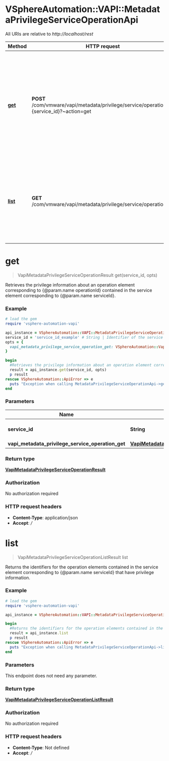 # VSphereAutomation::VAPI::MetadataPrivilegeServiceOperationApi

All URIs are relative to *http://localhost/rest*

Method | HTTP request | Description
------------- | ------------- | -------------
[**get**](MetadataPrivilegeServiceOperationApi.md#get) | **POST** /com/vmware/vapi/metadata/privilege/service/operation/id:{service_id}?~action&#x3D;get | Retrieves the privilege information about an operation element corresponding to {@param.name operationId} contained in the service element corresponding to {@param.name serviceId}.
[**list**](MetadataPrivilegeServiceOperationApi.md#list) | **GET** /com/vmware/vapi/metadata/privilege/service/operation | Returns the identifiers for the operation elements contained in the service element corresponding to {@param.name serviceId} that have privilege information.


# **get**
> VapiMetadataPrivilegeServiceOperationResult get(service_id, opts)

Retrieves the privilege information about an operation element corresponding to {@param.name operationId} contained in the service element corresponding to {@param.name serviceId}.

### Example
```ruby
# load the gem
require 'vsphere-automation-vapi'

api_instance = VSphereAutomation::VAPI::MetadataPrivilegeServiceOperationApi.new
service_id = 'service_id_example' # String | Identifier of the service element.
opts = {
  vapi_metadata_privilege_service_operation_get: VSphereAutomation::VapiMetadataPrivilegeServiceOperationGet.new # VapiMetadataPrivilegeServiceOperationGet | 
}

begin
  #Retrieves the privilege information about an operation element corresponding to {@param.name operationId} contained in the service element corresponding to {@param.name serviceId}.
  result = api_instance.get(service_id, opts)
  p result
rescue VSphereAutomation::ApiError => e
  puts "Exception when calling MetadataPrivilegeServiceOperationApi->get: #{e}"
end
```

### Parameters

Name | Type | Description  | Notes
------------- | ------------- | ------------- | -------------
 **service_id** | **String**| Identifier of the service element. | 
 **vapi_metadata_privilege_service_operation_get** | [**VapiMetadataPrivilegeServiceOperationGet**](VapiMetadataPrivilegeServiceOperationGet.md)|  | [optional] 

### Return type

[**VapiMetadataPrivilegeServiceOperationResult**](VapiMetadataPrivilegeServiceOperationResult.md)

### Authorization

No authorization required

### HTTP request headers

 - **Content-Type**: application/json
 - **Accept**: */*



# **list**
> VapiMetadataPrivilegeServiceOperationListResult list

Returns the identifiers for the operation elements contained in the service element corresponding to {@param.name serviceId} that have privilege information.

### Example
```ruby
# load the gem
require 'vsphere-automation-vapi'

api_instance = VSphereAutomation::VAPI::MetadataPrivilegeServiceOperationApi.new

begin
  #Returns the identifiers for the operation elements contained in the service element corresponding to {@param.name serviceId} that have privilege information.
  result = api_instance.list
  p result
rescue VSphereAutomation::ApiError => e
  puts "Exception when calling MetadataPrivilegeServiceOperationApi->list: #{e}"
end
```

### Parameters
This endpoint does not need any parameter.

### Return type

[**VapiMetadataPrivilegeServiceOperationListResult**](VapiMetadataPrivilegeServiceOperationListResult.md)

### Authorization

No authorization required

### HTTP request headers

 - **Content-Type**: Not defined
 - **Accept**: */*




